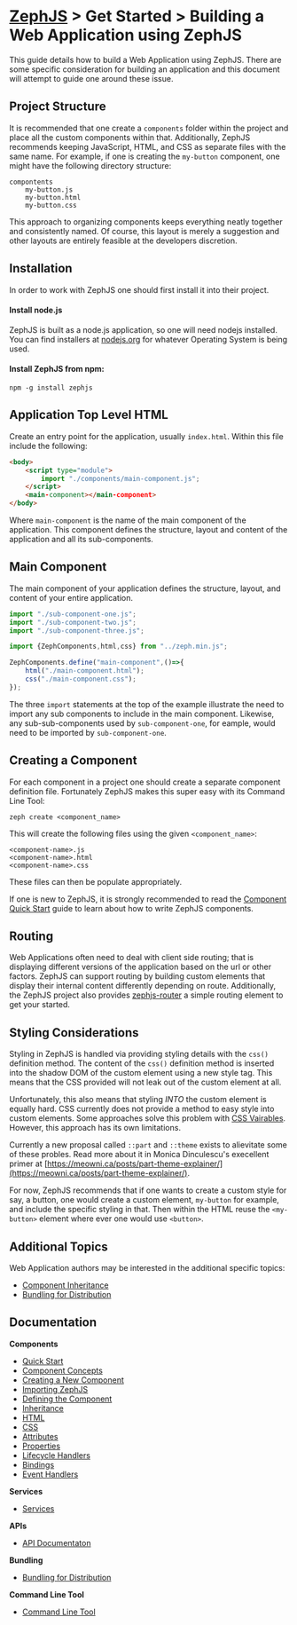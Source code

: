 # [ZephJS](../README.md) > Get Started > Building a Web Application using ZephJS

This guide details how to build a Web Application using ZephJS. There are some specific consideration for building an application and this document will attempt to guide one around these issue.

## Project Structure

It is recommended that one create a `components` folder within the project and place all the custom components within that. Additionally, ZephJS recommends keeping JavaScript, HTML, and CSS as separate files with the same name.  For example, if one is creating the `my-button` component, one might have the following directory structure:

```text
compontents
  	my-button.js
	my-button.html
	my-button.css
```

This approach to organizing components keeps everything neatly together and consistently named.  Of course, this layout is merely a suggestion and other layouts are entirely feasible at the developers discretion.

## Installation

In order to work with ZephJS one should first install it into their project.

#### Install node.js

ZephJS is built as a node.js application, so one will need nodejs installed. You can find installers at [nodejs.org](https://nodejs.org) for whatever Operating System is being used.

#### Install ZephJS from npm:
```
npm -g install zephjs
```

## Application Top Level HTML

Create an entry point for the application, usually `index.html`.  Within this file include the following:

```html
<body>
	<script type="module">
		import "./components/main-component.js";
	</script>
	<main-component></main-component>
</body>
```

Where `main-component` is the name of the main component of the application.  This component defines the structure, layout and content of the application and all its sub-components.

## Main Component

The main component of your application defines the structure, layout, and content of your entire application.

```javascript
import "./sub-component-one.js";
import "./sub-component-two.js";
import "./sub-component-three.js";

import {ZephComponents,html,css} from "../zeph.min.js";

ZephComponents.define("main-component",()=>{
	html("./main-component.html");
	css("./main-component.css");
});

```

The three `import` statements at the top of the example illustrate the need to import any sub components to include in the main component. Likewise, any sub-sub-components used by `sub-component-one`, for eample, would need to be imported by `sub-component-one`.

## Creating a Component

For each component in a project one should create a separate component definition file.  Fortunately ZephJS makes this super easy with its Command Line Tool:

```shell
zeph create <component_name>
```

This will create the following files using the given `<component_name>`:

```text
<component-name>.js
<component-name>.html
<component-name>.css
```

These files can then be populate appropriately.

If one is new to ZephJS, it is strongly recommended to read the [Component Quick Start](./ComponentQuickStart.md) guide to learn about how to write ZephJS components.

## Routing

Web Applications often need to deal with client side routing; that is displaying different versions of the application based on the url or other factors.  ZephJS can support routing by building custom elements that display their internal content differently depending on route.  Additionally, the ZephJS project also provides [zephjs-router](https://github.com/awesomeeng/zephjs-router) a simple routing element to get your started.

## Styling Considerations

Styling in ZephJS is handled via providing styling details with the `css()` definition method. The content of the `css()` definition method is inserted into the shadow DOM of the custom element using a new style tag.  This means that the CSS provided will not leak out of the custom element at all.

Unfortunately, this also means that styling *INTO* the custom element is equally hard. CSS currently does not provide a method to easy style into custom elements.  Some approaches solve this problem with [CSS Vairables](https://developer.mozilla.org/en-US/docs/Web/CSS/--*). However, this approach has its own limitations.

Currently a new proposal called `::part` and `::theme` exists to alievitate some of these probles.  Read more about it in Monica Dinculescu's execellent primer at [https://meowni.ca/posts/part-theme-explainer/](https://meowni.ca/posts/part-theme-explainer/).

For now, ZephJS recommends that if one wants to create a custom style for say, a button, one would create a custom element, `my-button` for example, and include the specific styling in that.  Then within the HTML reuse the `<my-button>` element where ever one would use `<button>`.

## Additional Topics

Web Application authors may be interested in the additional specific topics:

- [Component Inheritance](./ComponentInheritance.md)
- [Bundling for Distribution](./ComponentBundling.md)

## Documentation

**Components**
 - [Quick Start](./ComponentQuickStart.md)
 - [Component Concepts](./ComponentConcepts.md)
 - [Creating a New Component](./ComponentCreation.md)
 - [Importing ZephJS](./ComponentImporting.md)
 - [Defining the Component](./ComponentDefinition.md)
 - [Inheritance](./ComponentInheritance.md)
 - [HTML](./ComponentMarkup.md)
 - [CSS](./ComponentStyling.md)
 - [Attributes](./ComponentAttributes.md)
 - [Properties](./ComponentProperties.md)
 - [Lifecycle Handlers](./ComponentLifecycleHandlers.md)
 - [Bindings](./ComponentBindings.md)
 - [Event Handlers](./ComponentEvents.md)

**Services**
 - [Services](./Services.md)

**APIs**
 - [API Documentaton](./API.md)

**Bundling**
  - [Bundling for Distribution](./ComponentBundling.md)

**Command Line Tool**
 - [Command Line Tool](./CLI.md)
